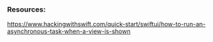 <!--more-->


### Resources:
https://www.hackingwithswift.com/quick-start/swiftui/how-to-run-an-asynchronous-task-when-a-view-is-shown